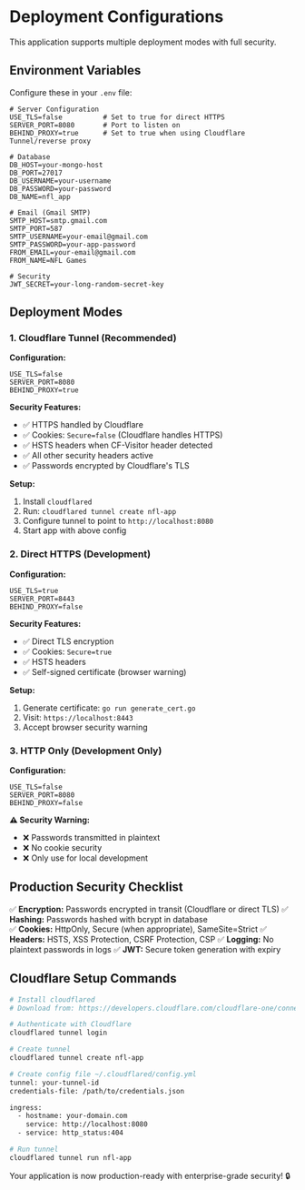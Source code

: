 # Deployment Configurations

This application supports multiple deployment modes with full security.

## Environment Variables

Configure these in your `.env` file:

```env
# Server Configuration
USE_TLS=false          # Set to true for direct HTTPS
SERVER_PORT=8080       # Port to listen on
BEHIND_PROXY=true      # Set to true when using Cloudflare Tunnel/reverse proxy

# Database
DB_HOST=your-mongo-host
DB_PORT=27017
DB_USERNAME=your-username  
DB_PASSWORD=your-password
DB_NAME=nfl_app

# Email (Gmail SMTP)
SMTP_HOST=smtp.gmail.com
SMTP_PORT=587
SMTP_USERNAME=your-email@gmail.com
SMTP_PASSWORD=your-app-password
FROM_EMAIL=your-email@gmail.com
FROM_NAME=NFL Games

# Security
JWT_SECRET=your-long-random-secret-key
```

## Deployment Modes

### 1. Cloudflare Tunnel (Recommended)
**Configuration:**
```env
USE_TLS=false
SERVER_PORT=8080
BEHIND_PROXY=true
```

**Security Features:**
- ✅ HTTPS handled by Cloudflare
- ✅ Cookies: `Secure=false` (Cloudflare handles HTTPS)
- ✅ HSTS headers when CF-Visitor header detected
- ✅ All other security headers active
- ✅ Passwords encrypted by Cloudflare's TLS

**Setup:**
1. Install `cloudflared`
2. Run: `cloudflared tunnel create nfl-app`
3. Configure tunnel to point to `http://localhost:8080`
4. Start app with above config

### 2. Direct HTTPS (Development)
**Configuration:**
```env
USE_TLS=true
SERVER_PORT=8443
BEHIND_PROXY=false
```

**Security Features:**
- ✅ Direct TLS encryption
- ✅ Cookies: `Secure=true`
- ✅ HSTS headers
- ✅ Self-signed certificate (browser warning)

**Setup:**
1. Generate certificate: `go run generate_cert.go`
2. Visit: `https://localhost:8443`
3. Accept browser security warning

### 3. HTTP Only (Development Only)
**Configuration:**
```env
USE_TLS=false
SERVER_PORT=8080
BEHIND_PROXY=false
```

**⚠️ Security Warning:**
- ❌ Passwords transmitted in plaintext
- ❌ No cookie security
- ❌ Only use for local development

## Production Security Checklist

✅ **Encryption:** Passwords encrypted in transit (Cloudflare or direct TLS)
✅ **Hashing:** Passwords hashed with bcrypt in database  
✅ **Cookies:** HttpOnly, Secure (when appropriate), SameSite=Strict
✅ **Headers:** HSTS, XSS Protection, CSRF Protection, CSP
✅ **Logging:** No plaintext passwords in logs
✅ **JWT:** Secure token generation with expiry

## Cloudflare Setup Commands

```bash
# Install cloudflared
# Download from: https://developers.cloudflare.com/cloudflare-one/connections/connect-apps/install-and-setup/

# Authenticate with Cloudflare
cloudflared tunnel login

# Create tunnel
cloudflared tunnel create nfl-app

# Create config file ~/.cloudflared/config.yml
tunnel: your-tunnel-id
credentials-file: /path/to/credentials.json

ingress:
  - hostname: your-domain.com
    service: http://localhost:8080
  - service: http_status:404

# Run tunnel
cloudflared tunnel run nfl-app
```

Your application is now production-ready with enterprise-grade security! 🔒